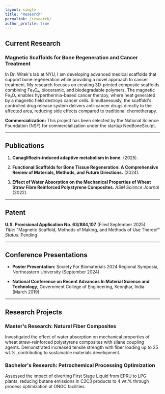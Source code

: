 ```yaml
---
layout: single
title: "Research"
permalink: /research/
author_profile: true
---
```

## Current Research

### Magnetic Scaffolds for Bone Regeneration and Cancer Treatment

In Dr. Witek's lab at NYU, I am developing advanced medical scaffolds that support bone regeneration while providing a novel approach to cancer treatment. My research focuses on creating 3D-printed composite scaffolds combining Fe₃O₄, bioceramic, and biodegradable polymers. The magnetic Fe₃O₄ enables hyperthermia-based cancer therapy, where heat generated by a magnetic field destroys cancer cells. Simultaneously, the scaffold's controlled drug release system delivers anti-cancer drugs directly to the affected area, reducing side effects compared to traditional chemotherapy.

**Commercialization:** This project has been selected by the National Science Foundation (NSF) for commercialization under the startup NeoBoneSculpt.

---

## Publications

1. **Canagliflozin-induced adaptive metabolism in bone.** (2025).

2. **Functional Scaffolds for Bone Tissue Regeneration: A Comprehensive Review of Materials, Methods, and Future Directions.** (2024).

3. **Effect of Water Absorption on the Mechanical Properties of Wheat Straw Fibre Reinforced Polystyrene Composites.** *ASM Science Journal* (2022).

---

## Patent

**U.S. Provisional Application No. 63/884,107** (Filed September 2025)  
*Title:* "Magnetic Scaffold, Methods of Making, and Methods of Use Thereof"  
*Status:* Pending

---

## Conference Presentations

- **Poster Presentation:** Society For Biomaterials 2024 Regional Symposia, Northeastern University (September 2024)

- **National Conference on Recent Advances In Material Science and Technology**, Government College of Engineering, Keonjhar, India (March 2019)

---

## Research Projects

### Master's Research: Natural Fiber Composites
Investigated the effect of water absorption on mechanical properties of wheat straw-reinforced polystyrene composites with silane coupling agents. Demonstrated increased tensile strength with fiber loading up to 25 wt.%, contributing to sustainable materials development.

### Bachelor's Research: Petrochemical Processing Optimization
Assessed the impact of diverting First Stage Liquid from EPRU to LPG plants, reducing butane emissions in C2C3 products to 4 wt.% through process optimization at ONGC facilities.